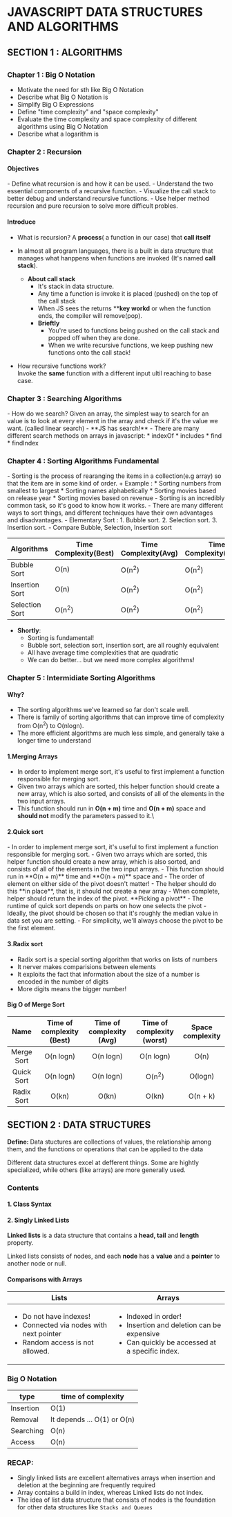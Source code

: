 <h1>JAVASCRIPT DATA STRUCTURES AND ALGORITHMS</h1>
<h2><strong>SECTION 1 : ALGORITHMS</strong> <h2>

<h3> Chapter 1 : Big O Notation</h3>
<ul>
  <li>Motivate the need for sth like Big O Notation</li>
  <li> Describe what Big O Notation is </li>
  <li> Simplify Big O Expressions</li>
  <li> Define "time complexity" and "space complexity"</li>
  <li> Evaluate the time complexity and space complexity of different algorithms using Big O Notation</li>
  <li> Describe what a logarithm is</li>
</ul>

<h3> Chapter 2 : Recursion </h3>
<h4> Objectives </h4>
- Define what recursion is and how it can be used.
- Understand the two essential components of a recursive function.
- Visualize the call stack to better debug and understand recursive functions.
- Use helper method recursion and pure recursion to solve more difficult probles.

<h4> Introduce </h4>

- What is recursion? A **process**( a function in our case) that **call itself**
- In almost all program languages, there is a built in data structure that manages what hanppens when functions are invoked (It's named **call stack**).
  * **About call stack** 
    - It's stack in data structure.
    - Any time a function is invoke it is placed (pushed) on the top of the call stack
    - When JS sees the returns ****key workd** or when the function ends, the compiler will remove(pop).
    * **Brieftly**
      - You're used to functions being pushed on the call stack and popped off when they are done.
      - When we write recursive functions, we keep pushing new functions onto the call stack!

- How recursive functions work?\
Invoke the **same** function with a different input ultil reaching to base case.

<h3> Chapter 3 : Searching Algorithms</h3>
- How do we search? Given an array, the simplest way to search for an value is to look at every element in the array and check if it's the value we want. (called linear search)
- **JS has search!**
  - There are many different search methods on arrays in javascript: 
    * indexOf
    * includes
    * find
    * findIndex

<h3> Chapter 4 : Sorting Algorithms Fundamental</h3>
- Sorting is the process of rearanging the items in a collection(e.g array) so that the item are in some kind of order.
  + Example : 
    * Sorting numbers from smallest to largest
    * Sorting names alphabetically
    * Sorting movies based on release year
    * Sorting movies based on revenue
- Sorting is an incredibly common task, so it's good to know how it works.
- There are many different ways to sort things, and different techniques have their own advantages and disadvantages.
- Elementary Sort : 
  1. Bubble sort.
  2. Selection sort.
  3. Insertion sort.
- Compare Bubble, Selection, Insertion sort

| Algorithms | Time Complexity(Best) | Time Complexity(Avg) | Time Complexity(Worst)| Space Complexity |
|------------|-----------------------|----------------------|---------------------- | ---------------- |
| Bubble Sort| O(n)                  | O(n<sup>2</sup>)     | O(n<sup>2</sup>)      |     O(1)         |
| Insertion Sort| O(n)               | O(n<sup>2</sup>)     | O(n<sup>2</sup>)      |     O(1)         |
| Selection Sort| O(n<sup>2</sup>)   | O(n<sup>2</sup>)     | O(n<sup>2</sup>)      |     O(1)         |

* **Shortly**: 
  + Sorting is fundamental!
  + Bubble sort, selection sort, insertion sort, are all roughly equivalent
  + All have average time complexities that are quadratic
  + We can do better... but we need more complex algorithms!

<h3> Chapter 5 : Intermidiate Sorting Algorithms</h3>
<h4> Why? </h4>

- The sorting algorithms we've learned so far don't scale well.
- There is family of sorting algorithms that can improve time of complexity from O(n<sup>2</sup>) to O(nlogn).
- The more efficient algorithms are much less simple, and generally take a longer time to understand
<h4> 1.Merging Arrays</h4>

  - In order to implement merge sort, it's useful to first implement a function responsible for merging sort.
  - Given two arrays which are sorted, this helper function should create a new array, which is also sorted, and consists of all of the elements in the two input arrays.
  - This function should run in **O(n + m)** time and **O(n + m)** space and **should not** modify the parameters passed to it.\

<h4> 2.Quick sort </h4>
  - In order to implement merge sort, it's useful to first implement a function responsible for merging sort.
  - Given two arrays which are sorted, this helper function should create a new array, which is also sorted, and consists of all of the elements in the two input arrays.
  - This function should run in **O(n + m)** time and **O(n + m)** space and 
  - The order of element on either side of the pivot doesn't matter!
  - The helper should do this **in place**, that is, it should not create a new array
  - When complete, helper should return the index of the pivot.
  **Picking a pivot**
  - The runtime of quick sort depends on parts on how one selects the pivot
  - Ideally, the pivot should be chosen so that it's roughly the median value in data set you are setting.
  - For simplicity, we'll always choose the pivot to be the first element.

<h4> 3.Radix sort </h4>
<ul>
  <li>Radix sort is a special sorting algorithm that works on lists of numbers</li>
  <li>It nerver makes comparisions between elements</li>
  <li>It exploits the fact that information about the size of a number is encoded in the number of digits</li>
  <li>More digits means the bigger number!</li>
</ul>

<h4> Big O of Merge Sort </h4>

  <table style="text-align:center">
    <thead>
      <tr>
        <th>Name</th>
        <th>Time of complexity (Best)</th>
        <th>Time of complexity (Avg)</th>
        <th>Time of complexity (worst)</th>
        <th>Space complexity</th>
      </tr>
    </thead>
    <tbody>
      <tr>
        <td>Merge Sort</td>
        <td>O(n logn)</td>
        <td>O(n logn)</td>
        <td>O(n logn)</td>
        <td>O(n)</td>
      </tr>
      <tr>
        <td>Quick Sort</td>
        <td>O(n logn)</td>
        <td>O(n logn)</td>
        <td>O(n<sup>2</sup>)</td>
        <td>O(logn)</td>
      </tr>
      <tr>
        <td>Radix Sort</td>
        <td>O(kn)</td>
        <td>O(kn)</td>
        <td>O(kn)</td>
        <td>O(n + k)</td>
      </tr>
    </tbody>
  </table>

<h2><strong>SECTION 2 : DATA STRUCTURES</strong></h2>
<div>
  <p><strong>Define: </strong>Data stuctures are collections of values, the relationship among them, and the functions or operations that can be applied to the data</p>
  <p>Different data structures excel at defferent things. Some are hightly specialized, while others (like arrays) are more generally used.</p>
</div>
<h3>Contents</h3>
<h4> 1. Class Syntax  </h4>
<h4> 2. Singly Linked Lists </h4>
  
<div>
  <p><strong>Linked lists</strong> is a data structure that contains a <strong>head, tail</strong> and <strong>length</strong> property.</p>
  <p>Linked lists consists of nodes, and each <strong>node</strong> has a <strong>value</strong> and a <strong>pointer</strong> to another node or null.</p>
</div>

<div>
  <h4>Comparisons with Arrays</h4>
  <table>
    <thead>
      <tr>
        <th>Lists</th>
        <th>Arrays</th>
      </tr>
    </thead>
    <tbody>
      <tr>
        <td>
          <ul>
            <li>Do not have indexes!</li>
            <li>Connected via nodes with next pointer</li>
            <li>Random access is not allowed.</li>
          </ul> 
        </td>             
        <td>
          <ul>
            <li>Indexed in order!</li>
            <li>Insertion and deletion can be expensive</li>
            <li>Can quickly be accessed at a specific index.</li>
          </ul>
        </td>      
      </tr>    
    </tbody>
  </table>  
  
</div>

<h3><strong>Big O Notation</strong></h3>

| type | time of complexity |
| ---  | --- |
| Insertion | O(1) | 
| Removal |  It depends ... O(1) or O(n)|
| Searching | O(n) |
|Access |  O(n)|

<h3><strong>RECAP: </strong></h3>
<ul>
  <li>Singly linked lists are excellent alternatives arrays when insertion and deletion at the beginning are frequently required</li>
  <li>Array contains a build in index, whereas Linked lists do not index.</li>
  <li>The idea of list data structure that consists of nodes is the foundation for other data structures like <code>Stacks and Queues</code></li>
</ul>




